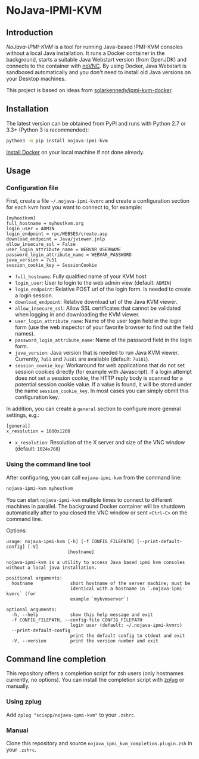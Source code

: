 # NoJava-IPMI-KVM

## Introduction

*NoJava-IPMI-KVM* is a tool for running Java-based IPMI-KVM consoles without a local Java installation. It runs a Docker
container in the background, starts a suitable Java Webstart version (from OpenJDK) and connects to the container with
[noVNC](https://github.com/novnc/noVNC). By using Docker, Java Webstart is sandboxed automatically and you don't need to
install old Java versions on your Desktop machines.

This project is based on ideas from [solarkennedy/ipmi-kvm-docker](https://github.com/solarkennedy/ipmi-kvm-docker).

## Installation

The latest version can be obtained from PyPI and runs with Python 2.7 or 3.3+ (Python 3 is recommended):

```bash
python3 -m pip install nojava-ipmi-kvm
```

[Install Docker](https://www.docker.com/) on your local machine if not done already.

## Usage

### Configuration file

First, create a file `~/.nojava-ipmi-kvmrc` and create a configuration section for each kvm host you want to connect to,
for example:

```
[myhostkvm]
full_hostname = myhostkvm.org
login_user = ADMIN
login_endpoint = rpc/WEBSES/create.asp
download_endpoint = Java/jviewer.jnlp
allow_insecure_ssl = False
user_login_attribute_name = WEBVAR_USERNAME
password_login_attribute_name = WEBVAR_PASSWORD
java_version = 7u51
session_cookie_key = SessionCookie
```

-   `full_hostname`: Fully qualified name of your KVM host
-   `login_user`: User to login to the web admin view (default: `ADMIN`)
-   `login_endpoint`: Relative POST url of the login form. Is needed to create a login session.
-   `download_endpoint`: Relative download url of the Java KVM viewer.
-   `allow_insecure_ssl`: Allow SSL certificates that cannot be validated when logging in and downloading the KVM
    viewer.
-   `user_login_attribute_name`: Name of the user login field in the login form (use the web inspector of your favorite
    browser to find out the field names).
-   `password_login_attribute_name`: Name of the password field in the login form.
-   `java_version`: Java version that is needed to run Java KVM viewer. Currently, `7u51` and `7u181` are available
    (default: `7u181`).
-   `session_cookie_key`: Workaround for web applications that do not set session cookies directly (for example with
    Javascript). If a login attempt does not set a session cookie, the HTTP reply body is scanned for a potential
    session cookie value. If a value is found, it will be stored under the name `session_cookie_key`. In most cases you
    can simply obmit this configuration key.


In addition, you can create a `general` section to configure more general settings, e.g.:

```
[general]
x_resolution = 1600x1200
```

-   `x_resolution`: Resolution of the X server and size of the VNC window (default: `1024x768`)

### Using the command line tool

After configuring, you can call `nojava-ipmi-kvm` from the command line:

```bash
nojava-ipmi-kvm myhostkvm
```

You can start `nojava-ipmi-kvm` multiple times to connect to different machines in parallel. The background Docker
container will be shutdown automatically after to you closed the VNC window or sent `<Ctrl-C>` on the command line.

Options:

```
usage: nojava-ipmi-kvm [-h] [-f CONFIG_FILEPATH] [--print-default-config] [-V]
                       [hostname]

nojava-ipmi-kvm is a utility to access Java based ipmi kvm consoles without a local java installation.

positional arguments:
  hostname              short hostname of the server machine; must be
                        identical with a hostname in `.nojava-ipmi-kvmrc` (for
                        example `mykvmserver`)

optional arguments:
  -h, --help            show this help message and exit
  -f CONFIG_FILEPATH, --config-file CONFIG_FILEPATH
                        login user (default: ~/.nojava-ipmi-kvmrc)
  --print-default-config
                        print the default config to stdout and exit
  -V, --version         print the version number and exit
```

## Command line completion

This repository offers a completion script for zsh users (only hostnames currently, no options). You can install the
completion script with [zplug](https://github.com/zplug/zplug) or manually.

### Using zplug

Add `zplug "sciapp/nojava-ipmi-kvm"` to your `.zshrc`.

### Manual

Clone this repository and source `nojava_ipmi_kvm_completion.plugin.zsh` in your `.zshrc`.
